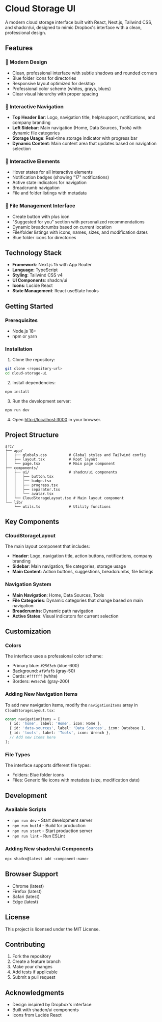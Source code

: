 # Cloud Storage UI

A modern cloud storage interface built with React, Next.js, Tailwind CSS, and shadcn/ui, designed to mimic Dropbox's interface with a clean, professional design.

## Features

### 🎨 Modern Design
- Clean, professional interface with subtle shadows and rounded corners
- Blue folder icons for directories
- Responsive layout optimized for desktop
- Professional color scheme (whites, grays, blues)
- Clear visual hierarchy with proper spacing

### 🧭 Interactive Navigation
- **Top Header Bar**: Logo, navigation title, help/support, notifications, and company branding
- **Left Sidebar**: Main navigation (Home, Data Sources, Tools) with dynamic file categories
- **Storage Usage**: Real-time storage indicator with progress bar
- **Dynamic Content**: Main content area that updates based on navigation selection

### 🔔 Interactive Elements
- Hover states for all interactive elements
- Notification badges (showing "17" notifications)
- Active state indicators for navigation
- Breadcrumb navigation
- File and folder listings with metadata

### 📁 File Management Interface
- Create button with plus icon
- "Suggested for you" section with personalized recommendations
- Dynamic breadcrumbs based on current location
- File/folder listings with icons, names, sizes, and modification dates
- Blue folder icons for directories

## Technology Stack

- **Framework**: Next.js 15 with App Router
- **Language**: TypeScript
- **Styling**: Tailwind CSS v4
- **UI Components**: shadcn/ui
- **Icons**: Lucide React
- **State Management**: React useState hooks

## Getting Started

### Prerequisites
- Node.js 18+ 
- npm or yarn

### Installation

1. Clone the repository:
```bash
git clone <repository-url>
cd cloud-storage-ui
```

2. Install dependencies:
```bash
npm install
```

3. Run the development server:
```bash
npm run dev
```

4. Open [http://localhost:3000](http://localhost:3000) in your browser.

## Project Structure

```
src/
├── app/
│   ├── globals.css          # Global styles and Tailwind config
│   ├── layout.tsx           # Root layout
│   └── page.tsx             # Main page component
├── components/
│   ├── ui/                  # shadcn/ui components
│   │   ├── button.tsx
│   │   ├── badge.tsx
│   │   ├── progress.tsx
│   │   ├── separator.tsx
│   │   └── avatar.tsx
│   └── CloudStorageLayout.tsx # Main layout component
└── lib/
    └── utils.ts             # Utility functions
```

## Key Components

### CloudStorageLayout
The main layout component that includes:
- **Header**: Logo, navigation title, action buttons, notifications, company branding
- **Sidebar**: Main navigation, file categories, storage usage
- **Main Content**: Action buttons, suggestions, breadcrumbs, file listings

### Navigation System
- **Main Navigation**: Home, Data Sources, Tools
- **File Categories**: Dynamic categories that change based on main navigation
- **Breadcrumbs**: Dynamic path navigation
- **Active States**: Visual indicators for current selection

## Customization

### Colors
The interface uses a professional color scheme:
- Primary blue: `#2563eb` (blue-600)
- Background: `#f9fafb` (gray-50)
- Cards: `#ffffff` (white)
- Borders: `#e5e7eb` (gray-200)

### Adding New Navigation Items
To add new navigation items, modify the `navigationItems` array in `CloudStorageLayout.tsx`:

```typescript
const navigationItems = [
  { id: 'home', label: 'Home', icon: Home },
  { id: 'data-sources', label: 'Data Sources', icon: Database },
  { id: 'tools', label: 'Tools', icon: Wrench },
  // Add new items here
];
```

### File Types
The interface supports different file types:
- Folders: Blue folder icons
- Files: Generic file icons with metadata (size, modification date)

## Development

### Available Scripts

- `npm run dev` - Start development server
- `npm run build` - Build for production
- `npm run start` - Start production server
- `npm run lint` - Run ESLint

### Adding New shadcn/ui Components

```bash
npx shadcn@latest add <component-name>
```

## Browser Support

- Chrome (latest)
- Firefox (latest)
- Safari (latest)
- Edge (latest)

## License

This project is licensed under the MIT License.

## Contributing

1. Fork the repository
2. Create a feature branch
3. Make your changes
4. Add tests if applicable
5. Submit a pull request

## Acknowledgments

- Design inspired by Dropbox's interface
- Built with shadcn/ui components
- Icons from Lucide React
